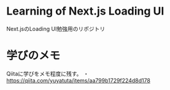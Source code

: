# Learning of Next.js Loading UI
Next.jsのLoading UI勉強用のリポジトリ

# 学びのメモ
Qiitaに学びをメモ程度に残す。
・https://qiita.com/yuyatuta/items/aa799b1729f224d8d178